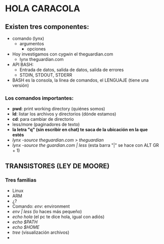 # HOLA CARACOLA

## Existen tres componentes:
  - comando (lynx)
    - argumentos
       - opciones
- Hoy investigamos con cygwin el theguardian.com
  - lynx theguardian.com
- API BASH:
  - Entrada de datos, salida de datos, salida de errores
  - STDIN, STDOUT, STDERR
- BASH es la consola, la línea de comandos, el LENGUAJE (tiene una versión)
### **Los comandos importantes**: 
  - **pwd**: print working directory (quiénes somos)
  - **ld**: listar los archivos y directorios (dónde estamos)
  - **cd**: para cambiar de directorio
  - less/more (paginadores de texto)
  - **la letra "q" (sin escribir en chat) te saca de la ubicación en la que estés**
  - *lynx -source theguardian.com > theguardian*
  - *lynx -source the guardian.com | less* (esta barra "|" se hace con ALT GR + 1)
## TRANSISTORES (LEY DE MOORE)
### Tres familias
  - Linux
  - ARM
  - ¿?
- Comando: *env*: environment
- *env | less* (lo haces más pequeño)
- *echo hola* (el pc te dice hola, igual con adiós)
- *echo $PATH*
- *echo $HOME*
- *tree* (visualización archivos)
- 
